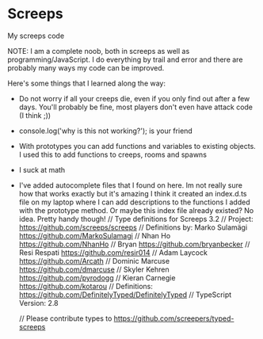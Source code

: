 # Screeps
My screeps code

NOTE: I am a complete noob, both in screeps as well as programming/JavaScript.
I do everything by trail and error and there are probably many ways my code can be improved.

Here's some things that I learned along the way:

- Do not worry if all your creeps die, even if you only find out after a few days. You'll probably be fine, most players don't even have attack code (I think ;))
- console.log('why is this not working?'); is your friend
- With prototypes you can add functions and variables to existing objects.
    I used this to add functions to creeps, rooms and spawns
- I suck at math
- I've added autocomplete files that I found on here. Im not really sure how that works exactly but it's amazing
    I think it created an index.d.ts file on my laptop where I can add descriptions to the functions I added with the prototype method.
    Or maybe this index file already existed? No idea. Pretty handy though!
    // Type definitions for Screeps 3.2
    // Project: https://github.com/screeps/screeps
    // Definitions by: Marko Sulamägi <https://github.com/MarkoSulamagi>
    //                 Nhan Ho <https://github.com/NhanHo>
    //                 Bryan <https://github.com/bryanbecker>
    //                 Resi Respati <https://github.com/resir014>
    //                 Adam Laycock <https://github.com/Arcath>
    //                 Dominic Marcuse <https://github.com/dmarcuse>
    //                 Skyler Kehren <https://github.com/pyrodogg>
    //                 Kieran Carnegie <https://github.com/kotarou>
    // Definitions: https://github.com/DefinitelyTyped/DefinitelyTyped
    // TypeScript Version: 2.8

    // Please contribute types to https://github.com/screepers/typed-screeps
